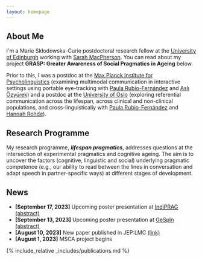 ```yaml
---
layout: homepage
---
```


## About Me

I'm a Marie Skłodowska-Curie postdoctoral research fellow at the <a href="https://www.ed.ac.uk/ppls">University of Edinburgh</a> working with <a href="https://www.ed.ac.uk/profile/sarah-e-macpherson">Sarah MacPherson</a>. You can read about my project **GRASP: Greater Awareness of Social Pragmatics in Ageing** below. 

Prior to this, I was a postdoc at the <a href="https://www.mpi.nl">Max Planck Institute for Psycholinguistics</a> (examining multimodal communication in interactive settings using portable eye-tracking with <a href="https://www.mpi.nl/people/rubio-fernandez-paula">Paula Rubio-Fernández</a> and <a href="https://www.mpi.nl/people/ozyurek-asli">Aslı Özyürek</a>) and a postdoc at the <a href="https://www.uio.no/english/">University of Oslo</a> (exploring referential communication across the lifespan, across clinical and non-clinical populations, and cross-linguistically with <a href="https://www.mpi.nl/people/rubio-fernandez-paula">Paula Rubio-Fernández</a> and <a href="http://www.lel.ed.ac.uk/~hrohde/">Hannah Rohde</a>).




## Research Programme

My research programme, **<i>lifespan pragmatics</i>**, addresses questions at the intersection of experimental pragmatics and cognitive ageing. The aim is to uncover the factors (cognitive, linguistic and social) underlying pragmatic competence (e.g., our ability to read between the lines in conversation and adapt speech in partner-specific ways) at different stages of development.

## News

- **[September 17, 2023]** Upcoming poster presentation at <a href="https://osf.io/96et7/">IndiPRAG</a> <a href="https://www.uni-saarland.de/fakultaet-mi/indiprag.html">(abstract)</a> 
- **[September 13, 2023]** Upcoming poster presentation at <a href="https://www.gespin2023.nl">GeSpIn</a> <a href="https://osf.io/52usd">(abstract)</a>
- **[August 10, 2023]** New paper published in JEP:LMC <a href="https://pubmed.ncbi.nlm.nih.gov/37561512/">(link)</a>
- **[August 1, 2023]** MSCA project begins



{% include_relative _includes/publications.md %}
